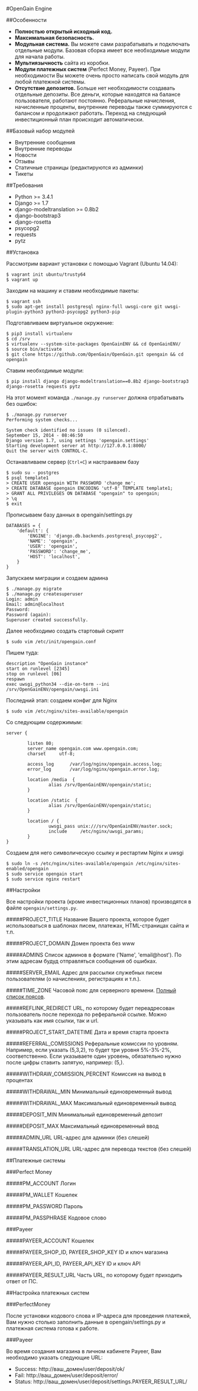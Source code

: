 #OpenGain Engine

##Особенности

* **Полностью открытый исходный код.**
* **Максимальная безопасность.**
* **Модульная система.** Вы можете сами разрабатывать и подключать отдельные модули. Базовая сборка имеет все необходимые модули для начала работы.
* **Мультиязычность** сайта из коробки.
* **Модули платежных систем** (Perfect Money, Payeer). При необходимости Вы можете очень просто написать свой модуль для любой платежной системы.
* **Отсутствие депозитов.** Больше нет необходимости создавать отдельные депозиты. Все деньги, которые находятся на балансе пользователя, работают постоянно. Реферальные начисления, начисленные проценты, внутренние переводы также суммируются с балансом и продолжают работать. Переход на следующий инвестиционный план происходит автоматически.

##Базовый набор модулей

* Внутренние сообщения
* Внутренние переводы
* Новости
* Отзывы
* Статичные страницы (редактируются из админки)
* Тикеты


##Требования

* Python >= 3.4.1
* Django >= 1.7
* django-modeltranslation >= 0.8b2
* django-bootstrap3
* django-rosetta
* psycopg2
* requests
* pytz

##Установка

Рассмотрим вариант  установки с помощью Vagrant (Ubuntu 14.04):

```
$ vagrant init ubuntu/trusty64
$ vagrant up
```

Заходим на машину и ставим необходимые пакеты:

```
$ vagrant ssh
$ sudo apt-get install postgresql nginx-full uwsgi-core git uwsgi-plugin-python3 python3-psycopg2 python3-pip
```

Подготавливаем виртуальное окружение:

```
$ pip3 install virtualenv
$ cd /srv
$ virtualenv --system-site-packages OpenGainENV && cd OpenGainENV/
$ source bin/activate
$ git clone https://github.com/OpenGain/OpenGain.git opengain && cd opengain
```

Ставим необходимые модули:

```
$ pip install django django-modeltranslation==0.8b2 django-bootstrap3 django-rosetta requests pytz
```

На этот момент команда `./manage.py runserver` должна отрабатывать без ошибок:

```
$ ./manage.py runserver
Performing system checks...

System check identified no issues (0 silenced).
September 15, 2014 - 08:46:50
Django version 1.7, using settings 'opengain.settings'
Starting development server at http://127.0.0.1:8000/
Quit the server with CONTROL-C.
```

Останавливаем сервер (`Ctrl+C`) и настраиваем базу

```
$ sudo su - postgres
$ psql template1
> CREATE USER opengain WITH PASSWORD 'change_me';
> CREATE DATABASE opengain ENCODING 'utf-8' TEMPLATE template1;
> GRANT ALL PRIVILEGES ON DATABASE "opengain" to opengain;
> \q
$ exit
```

Прописываем базу данных в opengain/settings.py

```
DATABASES = {
    'default': {
        'ENGINE': 'django.db.backends.postgresql_psycopg2',
        'NAME': 'opengain',
        'USER': 'opengain',
        'PASSWORD': 'change_me',
        'HOST': 'localhost',
    }
}
```
Запускаем миграции и создаем админа

```
$ ./manage.py migrate
$ ./manage.py createsuperuser
Login: admin
Email: admin@localhost
Password: 
Password (again): 
Superuser created successfully.
```
Далее необходимо создать стартовый скрипт

```
$ sudo vim /etc/init/opengain.conf
```

Пишем туда:

```
description "OpenGain instance"
start on runlevel [2345]
stop on runlevel [06]
respawn
exec uwsgi_python34 --die-on-term --ini /srv/OpenGainENV/opengain/uwsgi.ini
```

Последний этап: создаем конфиг для Nginx

```
$ sudo vim /etc/nginx/sites-available/opengain
```

Со следующим содержимым:

```
server {

        listen 80;
        server_name opengain.com www.opengain.com;
        charset     utf-8;

        access_log      /var/log/nginx/opengain.access.log;
        error_log       /var/log/nginx/opengain.error.log;

        location /media  {
                alias /srv/OpenGainENV/opengain/static;
        }

        location /static  {
                alias /srv/OpenGainENV/opengain/static;
        }

        location / {
                uwsgi_pass unix:///srv/OpenGainENV/master.sock;
                include     /etc/nginx/uwsgi_params;
        }
}

```

Создаем для него символическую ссылку и рестартим Nginx и uwsgi

```
$ sudo ln -s /etc/nginx/sites-available/opengain /etc/nginx/sites-enabled/opengain
$ sudo service opengain start
$ sudo service nginx restart
```

##Настройки

Все настройки проекта (кроме инвестиционных планов) производятся в файле `opengain/settings.py`.

#####PROJECT_TITLE
Название Вашего проекта, которое будет использоваться в шаблонах писем, платежах, HTML-страницах сайта и т.п.

#####PROJECT_DOMAIN
Домен проекта без www

#####ADMINS
Список админов в формате ('Name', 'email@host'). По этим адресам будуд отправляться сообщения об ошибках.

#####SERVER_EMAIL
Адрес для рассылки служебных писем пользователям (о начислениях, регистрациях и т.п.).

#####TIME_ZONE
Часовой пояс для серверного времени. [Полный список поясов](http://en.wikipedia.org/wiki/List_of_tz_database_time_zones).

#####REFLINK_REDIRECT
URL, по которому будет переадресован пользователь после перехода по реферальной ссылке. Можно указывать как имя ссылки, так и url.

#####PROJECT_START_DATETIME
Дата и время старта проекта

#####REFERRAL_COMISSIONS
Реферальные комиссии по уровням. Например, если указать (5,3,2), то будет три уровня 5%-3%-2%, соответственно. Если указываете один уровень, обязательно нужно после цифры ставить запятую, например: (5,).

#####WITHDRAW_COMISSION_PERCENT
Комиссия на вывод в процентах

#####WITHDRAWAL_MIN
Минимальный единовременный вывод

#####WITHDRAWAL_MAX
Максимальный единовременный вывод

#####DEPOSIT_MIN
Минимальный единовременный депозит

#####DEPOSIT_MAX
Максимальный единовременный ввод

#####ADMIN_URL
URL-адрес для админки (без слешей)

#####TRANSLATION_URL
URL-адрес для перевода текстов (без слешей)

##Платежные системы

###Perfect Money

#####PM_ACCOUNT
Логин

#####PM_WALLET
Кошелек 

#####PM_PASSWORD
Пароль 

#####PM_PASSPHRASE
Кодовое слово 

###Payeer

#####PAYEER_ACCOUNT
Кошелек

#####PAYEER_SHOP_ID, PAYEER_SHOP_KEY
ID и ключ магазина

#####PAYEER_API_ID, PAYEER_API_KEY
ID и ключ API

#####PAYEER_RESULT_URL
Часть URL, по которому будет приходить ответ от ПС.

##Настройка платежных систем

###PerfectMoney

После установки кодового слова и IP-адреса для проведения платежей, Вам нужно столько заполнить данные в opengain/settings.py и платежная система готова к работе.

###Payeer

Во время создания магазина в личном кабинете Payeer, Вам необходимо указать следующие URL:

* Success: http://ваш_домен/user/deposit/ok/
* Fail: http://ваш_домен/user/deposit/error/
* Status: http://ваш_домен/user/deposit/settings.PAYEER_RESULT_URL/

